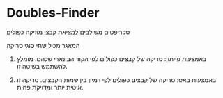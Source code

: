 # Doubles-Finder
 סקריפטים משולבים למציאת קבצי מוזיקה כפולים

המאגר מכיל שתי סוגי סריקה
1. באמצעות פייתון:
 סריקה של קבצים כפולים לפי הקוד הבינארי שלהם. מומלץ להשתמש בשיטה זו.
 
 2. באמצעות באט:
 סריקה של קבצים כפולים לפי דמיון בין שמות הקבצים. סריקה זו איטית יותר ומדויקת פחות. 
